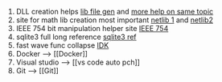 1. DLL creation helps [lib file gen](https://stackoverflow.com/questions/9360280/how-to-make-a-lib-file-when-have-a-dll-file-and-a-header-file) and [more help on same topic](https://stackoverflow.com/questions/9946322/how-to-generate-an-import-library-lib-file-from-a-dll)
2. site for math lib creation most important [netlib 1](https://netlib.org/fdlibm/s_ilogb.c) and [netlib2](https://netlib.org/fdlibm/k_rem_pio2.c)
3. IEEE 754 bit manipulation helper site [IEEE 754](https://www.h-schmidt.net/FloatConverter/IEEE754.html)
4. sqlite3 full long reference [sqlite3 ref](https://www.sqlite.org/capi3ref.html#sqlite3_open)
5. fast wave func collapse [IDK](https://github.com/math-fehr/fast-wfc)
6. Docker --> [[Docker]]
7. Visual studio --> [[vs code auto pch]]
8. Git --> [[Git]]